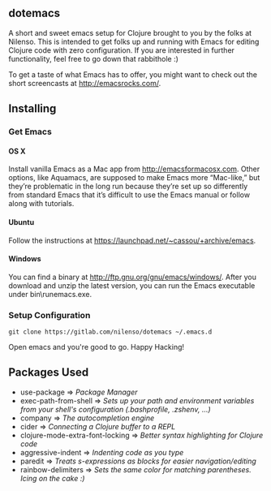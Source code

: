 ## dotemacs

A short and sweet emacs setup for Clojure brought to you by the folks at Nilenso. This is intended to get folks up and running with Emacs for editing Clojure code with zero configuration. If you are interested in further functionality, feel free to go down that rabbithole :)

To get a taste of what Emacs has to offer, you might want to check out the short screencasts at http://emacsrocks.com/.

## Installing

### Get Emacs

#### OS X

Install vanilla Emacs as a Mac app from http://emacsformacosx.com. Other options, like Aquamacs, are supposed to make Emacs more “Mac-like,” but they’re problematic in the long run because they’re set up so differently from standard Emacs that it’s difficult to use the Emacs manual or follow along with tutorials.

#### Ubuntu
Follow the instructions at https://launchpad.net/~cassou/+archive/emacs.

#### Windows 
You can find a binary at http://ftp.gnu.org/gnu/emacs/windows/. After you download and unzip the latest version, you can run the Emacs executable under bin\runemacs.exe.

### Setup Configuration
```
git clone https://gitlab.com/nilenso/dotemacs ~/.emacs.d
```
Open emacs and you're good to go. Happy Hacking!

## Packages Used
- use-package => *Package Manager*
- exec-path-from-shell => *Sets up your path and environment variables from your shell's configuration (.bashprofile, .zshenv, ...)*
- company => *The autocompletion engine*
- cider => *Connecting a Clojure buffer to a REPL*
- clojure-mode-extra-font-locking => *Better syntax highlighting for Clojure code*
- aggressive-indent => *Indenting code as you type*
- paredit => *Treats s-expressions as blocks for easier navigation/editing*
- rainbow-delimiters => *Sets the same color for matching parentheses. Icing on the cake :)*